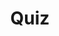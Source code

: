 ---
title: "Quiz"
passing_percentage: 70
layout: "test"
type: "test"
questions:
  - id: "q1"
    text: "What tool was used as a visual guide to understand how Dapr works in a Kubernetes cluster?"
    type: "single-answer"
    marks: 2
    options:
      - id: "a"
        text: "Kubectl"
      - id: "b"
        text: "Meshery"
        is_correct: true
      - id: "c"
        text: "Helm"
      - id: "d"
        text: "Docker Desktop"
  - id: "q2"
    text: "What key accomplishments were achieved in this course? (Select all that apply)"
    type: "multiple-answers"
    marks: 2
    options:
      - id: "a"
        text: "Created and configured a Dapr state store component"
        is_correct: true
      - id: "b"
        text: "Viewed Dapr sidecars and observed API calls in logs"
        is_correct: true
      - id: "c"
        text: "Set up CI/CD pipelines"
  - id: "q3"
    text: "What Kubernetes concept organizes related resources?"
    type: "short_answer" 
    marks: 2
    correct_answer: "Namespaces" 
---